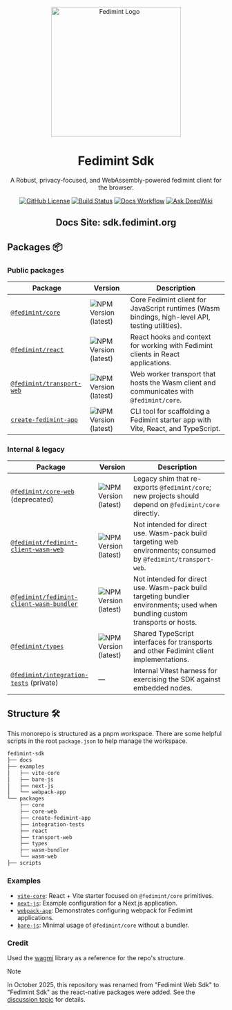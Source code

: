 <p align="center">
  <img src="../docs/public/icon.png" alt="Fedimint Logo" width="300" />
  <!-- Removes the border below the header tag -->
  <div id="toc"><ul align="center" style="list-style: none;"><summary>
    <h1><b>Fedimint Sdk</b></h1>
    <p>A Robust, privacy-focused, and WebAssembly-powered fedimint client for the browser.</p>
  </summary></ul></div>

  <p align="center">
    <a href="https://github.com/fedimint/fedimint-sdk/blob/main/LICENSE"><img src="https://img.shields.io/github/license/fedimint/fedimint-sdk?style=plastic&color=blue" alt="GitHub License" /></a>
    <a href="https://github.com/fedimint/fedimint-sdk/actions"><img src="https://img.shields.io/github/actions/workflow/status/fedimint/fedimint-sdk/.github%2Fworkflows%2Fchangesets.yml?style=plastic&label=CI&color=green" alt="Build Status" /></a>
    <a href="https://sdk.fedimint.org"><img src="https://img.shields.io/github/actions/workflow/status/fedimint/fedimint-sdk/deploy-docs.yml?style=plastic&label=Docs%20Site&color=%2303b1fc" alt="Docs Workflow" /></a>
    <a href="https://deepwiki.com/fedimint/fedimint-sdk"><img src="https://deepwiki.com/badge.svg" alt="Ask DeepWiki" /></a>
  </p>
  
  <!-- Removes the border below the header tag -->
  <div id="toc"><ul align="center" style="list-style: none;"><summary>
    <h2>
        Docs Site: <a href="https://sdk.fedimint.org">sdk.fedimint.org</a>
    </h2>
  </summary></ul></div>

## Packages 📦

### Public packages

| Package                                                                            | Version                                                                                                                                                                         | Description                                                                                      |
| ---------------------------------------------------------------------------------- | ------------------------------------------------------------------------------------------------------------------------------------------------------------------------------- | ------------------------------------------------------------------------------------------------ |
| [`@fedimint/core`](https://www.npmjs.com/package/@fedimint/core)                   | ![NPM Version (latest)](<https://img.shields.io/npm/v/%40fedimint%2Fcore?style=plastic&logo=npm&logoColor=rgb(187%2C%2054%2C%2057)&label=%40fedimint%2Fcore>)                   | Core Fedimint client for JavaScript runtimes (Wasm bindings, high-level API, testing utilities). |
| [`@fedimint/react`](https://www.npmjs.com/package/@fedimint/react)                 | ![NPM Version (latest)](<https://img.shields.io/npm/v/%40fedimint%2Freact?style=plastic&logo=npm&logoColor=rgb(187%2C%2054%2C%2057)&label=%40fedimint%2Freact>)                 | React hooks and context for working with Fedimint clients in React applications.                 |
| [`@fedimint/transport-web`](https://www.npmjs.com/package/@fedimint/transport-web) | ![NPM Version (latest)](<https://img.shields.io/npm/v/%40fedimint%2Ftransport-web?style=plastic&logo=npm&logoColor=rgb(187%2C%2054%2C%2057)&label=%40fedimint%2Ftransport-web>) | Web worker transport that hosts the Wasm client and communicates with `@fedimint/core`.          |
| [`create-fedimint-app`](https://www.npmjs.com/package/create-fedimint-app)         | ![NPM Version (latest)](<https://img.shields.io/npm/v/create-fedimint-app?style=plastic&logo=npm&logoColor=rgb(187%2C%2054%2C%2057)&label=create-fedimint-app>)                 | CLI tool for scaffolding a Fedimint starter app with Vite, React, and TypeScript.                |

### Internal & legacy

| Package                                                                               | Version                                                                                                                                                                                                       | Description                                                                                                                 |
| ------------------------------------------------------------------------------------- | ------------------------------------------------------------------------------------------------------------------------------------------------------------------------------------------------------------- | --------------------------------------------------------------------------------------------------------------------------- |
| [`@fedimint/core-web`](https://www.npmjs.com/package/@fedimint/core-web) (deprecated) | ![NPM Version (latest)](<https://img.shields.io/npm/v/%40fedimint%2Fcore-web?style=plastic&logo=npm&logoColor=rgb(187%2C%2054%2C%2057)&label=%40fedimint%2Fcore-web>)                                         | Legacy shim that re-exports `@fedimint/core`; new projects should depend on `@fedimint/core` directly.                      |
| [`@fedimint/fedimint-client-wasm-web`](../packages/wasm-web/README.md)                | ![NPM Version (latest)](<https://img.shields.io/npm/v/%40fedimint%2Ffedimint-client-wasm-web?style=plastic&logo=npm&logoColor=rgb(187%2C%2054%2C%2057)&label=%40fedimint%2Ffedimint-client-wasm-web>)         | Not intended for direct use. Wasm-pack build targeting web environments; consumed by `@fedimint/transport-web`.             |
| [`@fedimint/fedimint-client-wasm-bundler`](../packages/wasm-bundler/README.md)        | ![NPM Version (latest)](<https://img.shields.io/npm/v/%40fedimint%2Ffedimint-client-wasm-bundler?style=plastic&logo=npm&logoColor=rgb(187%2C%2054%2C%2057)&label=%40fedimint%2Ffedimint-client-wasm-bundler>) | Not intended for direct use. Wasm-pack build targeting bundler environments; used when bundling custom transports or hosts. |
| [`@fedimint/types`](https://www.npmjs.com/package/@fedimint/types)                    | ![NPM Version (latest)](<https://img.shields.io/npm/v/%40fedimint%2Ftypes?style=plastic&logo=npm&logoColor=rgb(187%2C%2054%2C%2057)&label=%40fedimint%2Ftypes>)                                               | Shared TypeScript interfaces for transports and other Fedimint client implementations.                                      |
| [`@fedimint/integration-tests`](../packages/integration-tests/README.md) (private)    | —                                                                                                                                                                                                             | Internal Vitest harness for exercising the SDK against embedded nodes.                                                      |

## Structure 🛠️

This monorepo is structured as a pnpm workspace. There are some helpful scripts in the root `package.json` to help manage the workspace.

```bash
fedimint-sdk
├── docs
├── examples
│   ├── vite-core
│   ├── bare-js
│   ├── next-js
│   └── webpack-app
└── packages
    ├── core
    ├── core-web
    ├── create-fedimint-app
    ├── integration-tests
    ├── react
    ├── transport-web
    ├── types
    ├── wasm-bundler
    └── wasm-web
├── scripts
```

### Examples

- [`vite-core`](../examples/vite-core/README.md): React + Vite starter focused on `@fedimint/core` primitives.
- [`next-js`](../examples/next-js/README.md): Example configuration for a Next.js application.
- [`webpack-app`](../examples/webpack-app/README.md): Demonstrates configuring webpack for Fedimint applications.
- [`bare-js`](../examples/bare-js/README.md): Minimal usage of `@fedimint/core` without a bundler.

### Credit

Used the [wagmi](https://github.com/wevm/wagmi) library as a reference for the repo's structure.

> [!NOTE]
> In October 2025, this repository was renamed from "Fedimint Web Sdk" to "Fedimint Sdk" as the react-native packages were added.
> See the [discussion topic](https://github.com/fedimint/fedimint-sdk/discussions/190) for details.
